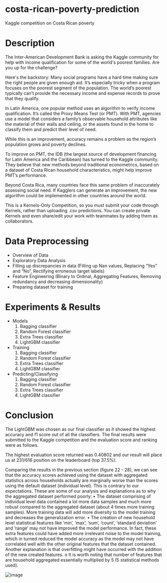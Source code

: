 # costa-rican-poverty-prediction
Kaggle competition on Costa Rican poverty

# Description
The Inter-American Development Bank is asking the Kaggle community for help with income qualification for some of the world's poorest families. Are you up for the challenge?

Here's the backstory: Many social programs have a hard time making sure the right people are given enough aid. It’s especially tricky when a program focuses on the poorest segment of the population. The world’s poorest typically can’t provide the necessary income and expense records to prove that they qualify.

In Latin America, one popular method uses an algorithm to verify income qualification. It’s called the Proxy Means Test (or PMT). With PMT, agencies use a model that considers a family’s observable household attributes like the material of their walls and ceiling, or the assets found in the home to classify them and predict their level of need.

While this is an improvement, accuracy remains a problem as the region’s population grows and poverty declines.

To improve on PMT, the IDB (the largest source of development financing for Latin America and the Caribbean) has turned to the Kaggle community. They believe that new methods beyond traditional econometrics, based on a dataset of Costa Rican household characteristics, might help improve PMT’s performance.

Beyond Costa Rica, many countries face this same problem of inaccurately assessing social need. If Kagglers can generate an improvement, the new algorithm could be implemented in other countries around the world.

This is a Kernels-Only Competition, so you must submit your code through Kernels, rather than uploading .csv predictions. You can create private Kernels and even share/edit your work with teammates by adding them as collaborators.

# Data Preprocessing
- Overview of Data
- Exploratory Data Analysis
- Filling up discrepancies in data (Filling up Nan values, Replacing “Yes” and “No”, Rectifying erroneous target labels)
- Feature Engineering	(Binary to Ordinal, Aggregating Features, Removing redundancy and decreasing dimensionality)
- Preparing dataset for training

# Experiments & Results
- Models
  1. Bagging classifier
  2. Random Forest classifier
  3. Extra Trees classifier
  4. LightGBM classifier
- Training
  1. Bagging classifier
  2. Random Forest classifier
  3. Extra Trees classifier
  4. LightGBM classifier
- Predicting/Classifying
  1. Bagging classifier
  2. Random Forest classifier
  3. Extra Trees classifier
  4. LightGBM classifier
 
# Conclusion
The LightGBM was chosen as our final classifier as it showed the highest accuracy and f1 score out of all the classifiers. The final results were submitted to the Kaggle competition and the evaluation score and ranking were as follows.

The highest evaluation score returned was 0.40802 and our result will place us at 231/616 position on the leaderboard (top 37.5%). 

Comparing the results in the previous section (figure 22 - 28), we can see that the accuracy scores achieved using the dataset with aggregated statistics across households actually are marginally worse than the scores using the default dataset (individual level). This is contrary to our expectations. These are some of our analysis and explanations as to why the aggregated dataset performed poorly:
  •	The dataset comprising of individual level data contained a lot more data samples and much more robust compared to the aggregated dataset (about 4 times more training samples). More training data will add more diversity to the model training and decreases the generalization error.
  •	The creation of new household level statistical features like ‘min’, ‘max’, ‘sum’, ‘count’, ‘standard deviation’ and ‘range’ may not have improved the model performance. In fact, these extra features could have added more irrelevant noise to the model training, which in turned reduced the model accuracy as the model may not have correlated well with the other original features that the dataset contained. Another explanation is that overfitting might have occurred with the addition of the new created features. 
    o	It is worth noting that number of features that are household aggregated essentially multiplied by 5 (5 statistical methods used). 

![image](https://github.com/user-attachments/assets/fd68e4be-07f3-40c7-bd2d-b52dcb8c3f83)



